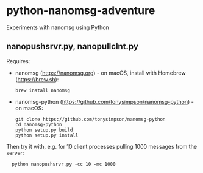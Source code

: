 # python-nanomsg-adventure
Experiments with nanomsg using Python

<h2>nanopushsrvr.py, nanopullclnt.py</h2>

Requires:
  
- nanomsg (https://nanomsg.org) - on macOS, install with Homebrew (https://brew.sh):
    
      brew install nanomsg
      
- nanomsg-python (https://github.com/tonysimpson/nanomsg-python) - on macOS:
    
      git clone https://github.com/tonysimpson/nanomsg-python    
      cd nanomsg-python
      python setup.py build
      python setup.py install

Then try it with, e.g. for 10 client processes pulling 1000 messages from the server:

      python nanopushsrvr.py -cc 10 -mc 1000
